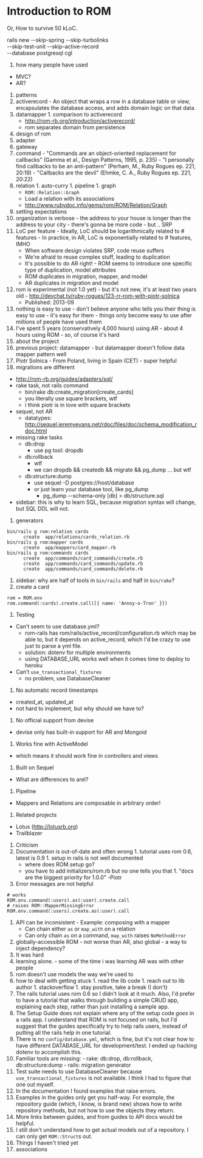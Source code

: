 Introduction to ROM
====

Or, How to survive 50 kLoC.

rails new --skip-spring --skip-turbolinks \
  --skip-test-unit --skip-active-record \
  --database postgresql cgl

1. how many people have used
  - MVC?
  - AR?
1. patterns
  1. activerecord
    - An object that wraps a row in a database table or view, encapsulates the
    database access, and adds domain logic on that data.
  1. datamapper
    1. comparison to activerecord
      - http://rom-rb.org/introduction/activerecord/
      - rom separates domain from persistence
1. design of rom
  1. adapter
  1. gateway
  1. command
    - "Commands are an object-oriented replacement for callbacks"
      (Gamma et al., Design Patterns, 1995, p. 235)
    - "I personally find callbacks to be an anti-pattern"
      (Perham, M., Ruby Rogues ep. 221, 20:19)
    - "Callbacks are the devil"
      (Ehmke, C. A., Ruby Rogues ep. 221, 20:22)
  1. relation
    1. auto-curry
    1. pipeline
    1. graph
      - `ROM::Relation::Graph`
      - Load a relation with its associations
      - http://www.rubydoc.info/gems/rom/ROM/Relation/Graph
1. setting expectations
  1. organization is verbose
    - the address to your house is longer than the address to
      your city
    - there's gonna be more code
    - but .. SRP
  1. LoC per feature
    - Ideally, LoC should be logarithmically related to # features
    - In practice, in AR, LoC is exponentially related to # features, IMHO
      - When software design violates SRP, code reuse suffers
      - We're afraid to reuse complex stuff, leading to duplication
      - It's possible to do AR right!
    - ROM seems to introduce one specific type of duplication, model attributes
      - ROM duplicates in migration, mapper, and model
      - AR duplicates in migration and model
  1. rom is experimental (not 1.0 yet)
    - but it's not new, it's at least two years old
    - http://devchat.tv/ruby-rogues/123-rr-rom-with-piotr-solnica
      - Published: 2013-09
  1. nothing is easy to use
    - don't believe anyone who tells you their thing is easy to use
    - it's easy for them
    - things only become easy to use after millions of people have
      used them
  1. I've spent 5 years (conservatively 4,000 hours) using AR
    - about 4 hours using ROM
    - so, of course it's hard
1. about the project
  1. previous project: datamapper
    - but datamapper doesn't follow data mapper pattern well
  1. Piotr Solnica
    - From Poland, living in Spain (CET)
    - super helpful
1. migrations are different
  - http://rom-rb.org/guides/adapters/sql/
  - rake task, not rails command
    - bin/rake db:create_migration[create_cards]
    - you literally use square brackets, wtf
    - i think piotr is in love with square brackets
  - sequel, not AR
    - datatypes: http://sequel.jeremyevans.net/rdoc/files/doc/schema_modification_rdoc.html
  - missing rake tasks
    - db:drop
      - use pg tool: dropdb
    - db:rollback
      - wtf
      - we can dropdb && createdb && migrate && pg_dump ... but wtf
    - db:structure:dump
      - use sequel -D postgres://host/database
      - or just learn your database tool, like pg_dump
        - pg_dump --schema-only [db] > db/structure.sql
  - sidebar: this is why to learn SQL, because migration syntax
    will change, but SQL DDL will not.
1. generators

```
bin/rails g rom:relation cards
      create  app/relations/cards_relation.rb
bin/rails g rom:mapper cards
      create  app/mappers/card_mapper.rb
bin/rails g rom:commands cards
      create  app/commands/card_commands/create.rb
      create  app/commands/card_commands/update.rb
      create  app/commands/card_commands/delete.rb
```

1. sidebar: why are half of tools in `bin/rails` and half in `bin/rake`?
1. create a card

```
rom = ROM.env
rom.command(:cards).create.call([{ name: 'Annoy-o-Tron' }])
```

1. Testing
  - Can't seem to use database.yml?
    - rom-rails has rom/rails/active_record/configuration.rb
      which may be able to, but it depends on active_record,
      which I'd be crazy to use just to parse a yml file.
    - solution: dotenv for multiple environments
    - using DATABASE_URL works well when it comes time to deploy to heroku
  - Can't `use_transactional_fixtures`
    - no problem, use DatabaseCleaner
1. No automatic record timestamps
  - created_at, updated_at
  - not hard to implement, but why should we have to?
1. No official support from devise
  - devise only has built-in support for AR and Mongoid
1. Works fine with ActiveModel
  - which means it should work fine in controllers and views
1. Built on Sequel
  - What are differences to arel?
1. Pipeline
  - Mappers and Relations are composable in arbitrary order!
1. Related projects
  - Lotus (http://lotusrb.org)
  - Trailblazer

1. Criticism
  1. Documentation is out-of-date and often wrong
    1. tutorial uses rom 0.6, latest is 0.9
    1. setup in rails is not well documented
      - where does ROM.setup go?
      - you have to add initializers/rom.rb but no one tells you that
    1. "docs are the biggest priority for 1.0.0" -Piotr
  1. Error messages are not helpful

  ```
  # works
  ROM.env.command(:users).as(:user).create.call
  # raises ROM::MapperMissingError
  ROM.env.command(:users).create.as(:user).call
  ```

  1. API can be inconsistent
    - Example: composing with a mapper
      - Can chain either `as` or `map_with` on a relation
      - Can only chain `as` on a command, `map_with` raises `NoMethodError`
  1. globally-accessible ROM
    - not worse than AR, also global
    - a way to inject dependency?
1. It was hard
  1. learning alone.
    - some of the time i was learning AR was with other people
  1. rom doesn't use models the way we're used to
  1. how to deal with getting stuck
    1. read the lib code
    1. reach out to lib author
    1. stackoverflow
    1. stay positive, take a break (I don't)
  1. The rails tutorial uses rom 0.6 so I didn't look at it much.
    Also, I'd prefer to have a tutorial that walks through building a
    simple CRUD app, explaining each step, rather than just installing
    a sample app.
  1. The Setup Guide does not explain where any of the setup code
    *goes* in a rails app.  I understand that ROM is not focused
    on rails, but I'd suggest that the guides specifically try to
    help rails users,  instead of putting all the rails help in
    one tutorial.
  1. There is no `config/database.yml`, which is fine, but it's
    not clear how to have different DATABASE_URL for development/test.
    I ended up hacking dotenv to accomplish this.
  1. Familiar tools are missing:
    - rake: db:drop, db:rollback, db:structure:dump
    - rails: migration generator
  1. Test suite needs to use DatabaseCleaner because
    `use_transactional_fixtures` is not available. I think I had
    to figure that one out myself.
  1. In the documentation I found examples that raise errors.
  1. Examples in the guides only get you half-way. For example,
    the repository guide (which, I know, is brand new) shows
    how to write repository methods, but not how to use the
    objects they return.
  1. More links between guides, and from guides to API docs would
    be helpful.
  1. I still don't understand how to get actual models out of a
    repository.  I can only get `ROM::Struct`s out.
1. Things I haven't tried yet
  1. associations
